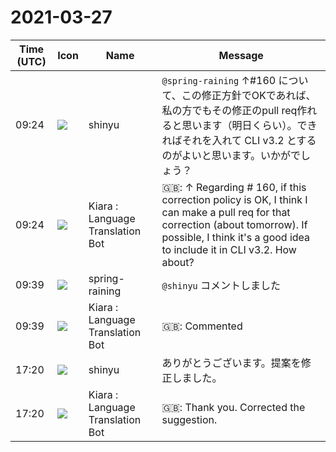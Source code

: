 # 2021-03-27

|Time (UTC)|Icon|Name|Message|
|---|---|---|---|
|09:24|![](https://avatars.slack-edge.com/2018-04-27/354445776386_e258f5ed5ba887b08668_72.jpg)|shinyu|`@spring-raining` ↑#160 について、この修正方針でOKであれば、私の方でもその修正のpull req作れると思います（明日くらい）。できればそれを入れて CLI v3.2 とするのがよいと思います。いかがでしょう？|
|09:24|![](https://avatars.slack-edge.com/2021-03-01/1807880975282_5c8ad89e782096649baa_72.png)|Kiara : Language Translation Bot|🇬🇧:  ↑ Regarding # 160, if this correction policy is OK, I think I can make a pull req for that correction (about tomorrow). If possible, I think it's a good idea to include it in CLI v3.2. How about?|
|09:39|![](https://secure.gravatar.com/avatar/1ac180f0868137292905c311b5fff781.jpg?s=72&d=https%3A%2F%2Fa.slack-edge.com%2Fdf10d%2Fimg%2Favatars%2Fava_0021-72.png)|spring-raining|`@shinyu` コメントしました|
|09:39|![](https://avatars.slack-edge.com/2021-03-01/1807880975282_5c8ad89e782096649baa_72.png)|Kiara : Language Translation Bot|🇬🇧:  Commented|
|17:20|![](https://avatars.slack-edge.com/2018-04-27/354445776386_e258f5ed5ba887b08668_72.jpg)|shinyu|ありがとうございます。提案を修正しました。|
|17:20|![](https://avatars.slack-edge.com/2021-03-01/1807880975282_5c8ad89e782096649baa_72.png)|Kiara : Language Translation Bot|🇬🇧: Thank you. Corrected the suggestion.|
